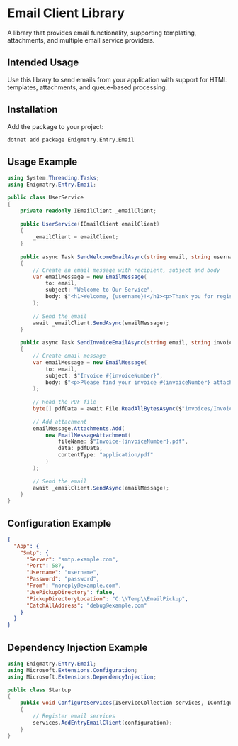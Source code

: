 # Email Client Library

A library that provides email functionality, supporting templating, attachments, and multiple email service providers.

## Intended Usage

Use this library to send emails from your application with support for HTML templates, attachments, and queue-based processing.

## Installation

Add the package to your project:

```bash
dotnet add package Enigmatry.Entry.Email
```

## Usage Example

```csharp
using System.Threading.Tasks;
using Enigmatry.Entry.Email;

public class UserService
{
    private readonly IEmailClient _emailClient;
    
    public UserService(IEmailClient emailClient)
    {
        _emailClient = emailClient;
    }
    
    public async Task SendWelcomeEmailAsync(string email, string username)
    {
        // Create an email message with recipient, subject and body
        var emailMessage = new EmailMessage(
            to: email,
            subject: "Welcome to Our Service",
            body: $"<h1>Welcome, {username}!</h1><p>Thank you for registering with our service.</p>"
        );
        
        // Send the email
        await _emailClient.SendAsync(emailMessage);
    }
    
    public async Task SendInvoiceEmailAsync(string email, string invoiceNumber)
    {
        // Create email message
        var emailMessage = new EmailMessage(
            to: email,
            subject: $"Invoice #{invoiceNumber}",
            body: $"<p>Please find your invoice #{invoiceNumber} attached to this email.</p>"
        );
        
        // Read the PDF file
        byte[] pdfData = await File.ReadAllBytesAsync($"invoices/Invoice-{invoiceNumber}.pdf");
        
        // Add attachment
        emailMessage.Attachments.Add(
            new EmailMessageAttachment(
                fileName: $"Invoice-{invoiceNumber}.pdf",
                data: pdfData,
                contentType: "application/pdf"
            )
        );
        
        // Send the email
        await _emailClient.SendAsync(emailMessage);
    }
}
```

## Configuration Example

```json
{
  "App": {
    "Smtp": {
      "Server": "smtp.example.com",
      "Port": 587,
      "Username": "username",
      "Password": "password",
      "From": "noreply@example.com",
      "UsePickupDirectory": false,
      "PickupDirectoryLocation": "C:\\Temp\\EmailPickup",
      "CatchAllAddress": "debug@example.com"
    }
  }
}
```

## Dependency Injection Example

```csharp
using Enigmatry.Entry.Email;
using Microsoft.Extensions.Configuration;
using Microsoft.Extensions.DependencyInjection;

public class Startup
{
    public void ConfigureServices(IServiceCollection services, IConfiguration configuration)
    {
        // Register email services
        services.AddEntryEmailClient(configuration);
    }
}
```
